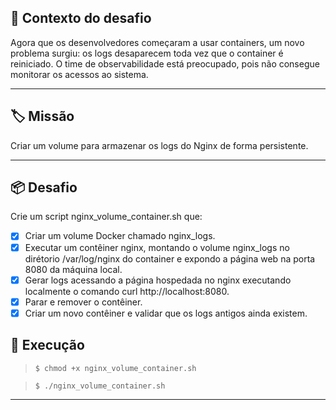 ## 📝 Contexto do desafio

Agora que os desenvolvedores começaram a usar containers, um novo problema surgiu: os logs desaparecem toda vez que o container é reiniciado. O time de observabilidade está preocupado, pois não consegue monitorar os acessos ao sistema.

---

## 🏷️ Missão

Criar um volume para armazenar os logs do Nginx de forma persistente.

---

## 📦️ Desafio

Crie um script nginx_volume_container.sh que:

- [x] Criar um volume Docker chamado nginx_logs.
- [x] Executar um contêiner nginx, montando o volume nginx_logs no dirétorio /var/log/nginx do container e expondo a página web na porta 8080 da máquina local.
- [x] Gerar logs acessando a página hospedada no nginx executando localmente o comando curl http://localhost:8080.
- [x] Parar e remover o contêiner.
- [x] Criar um novo contêiner e validar que os logs antigos ainda existem.

## 💬 Execução

> ```console
> $ chmod +x nginx_volume_container.sh
> ```

> ```console
> $ ./nginx_volume_container.sh
> ```

---